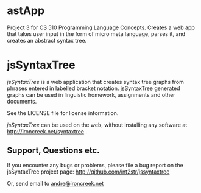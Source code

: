 # astApp

Project 3 for CS 510 Programming Language Concepts. Creates a web app that takes user input in the form of micro meta language, parses it, and creates an abstract syntax tree.

# jsSyntaxTree
_jsSyntaxTree_ is a web application that creates syntax tree graphs 
from phrases entered in labelled bracket notation. jsSyntaxTree 
generated graphs can be used in linguistic homework, assignments 
and other documents.

See the LICENSE file for license information.

_jsSyntaxTree_ can be used on the web, without installing any 
software at http://ironcreek.net/syntaxtree .

## Support, Questions etc.
If you encounter any bugs or problems, please file a bug report
on the jsSyntaxTree project page:
http://github.com/int2str/jssyntaxtree

Or, send email to andre@ironcreek.net